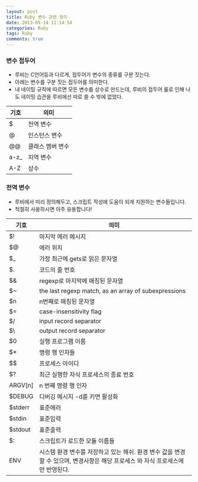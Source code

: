 ```yaml
---
layout: post
title: Ruby 변수 관련 정리
date: 2013-05-14 11:14:54
categories: Ruby
tags: Ruby
comments: true
---
```


### 변수 접두어
* 루비는 C언어등과 다르게, 접두어가 변수의 종류를 구분 짓는다.
* 아래는 변수를 구분 짓는 접두어를 의미한다.
* 내 네이밍 규칙에 따르면 모든 변수를 상수로 만드는데, 루비의 접두어 룰로 인해 나도 네이밍 습관을 루비에선 따로 쓸 수 밖에 없었다.

기호|의미
---|---
$|전역 변수
@|인스턴스 변수 
@@|클래스 멤버 변수
a-z_|지역 변수
A-Z|상수


### 전역 변수
* 루비에서 미리 정의해두고, 스크립트 작성에 도움이 되게 지원하는 변수들입니다.
* 적절히 사용하시면 아주 유용합니다!


기호|의미
---|---
$!|마지막 에러 메시지
$@|에러 위치
$_|가장 최근에 gets로 읽은 문자열
$.|코드의 줄 번호
$&|regexp로 마지막에 매칭된 문자열
$~|the last regexp match, as an array of subexpressions
$n|n번째로 매칭된 문자열
$=|case-insensitivity flag
$/|input record separator
$\ |output record separator
$0|실행 프로그램 이름
$*|명령 행 인자들
$$|프로세스 아이디
$?|최근 실행한 자식 프로세스의 종료 번호
ARGV[n]|n 번째 명령 행 인자
$DEBUG|디버깅 메시지 -d를 키면 활성화
$stderr|표준에러
$stdin|표준입력
$stdout|표준출력
$:|스크립트가 로드한 모듈 이름들
ENV|시스템 환경 변수를 저장하고 있는 해쉬. 환경 변수 값을 변경할 수 있으며, 변경사항은 해당 프로세스 와 자식 프로세스에만 반영된다.